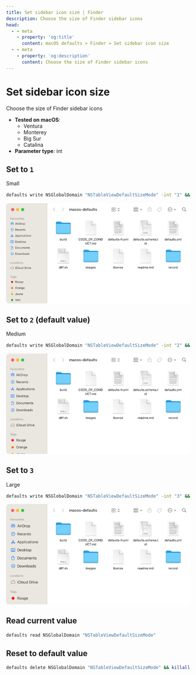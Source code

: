 ```yaml
---
title: Set sidebar icon size | Finder
description: Choose the size of Finder sidebar icons
head:
  - - meta
    - property: 'og:title'
      content: macOS defaults > Finder > Set sidebar icon size
  - - meta
    - property: 'og:description'
      content: Choose the size of Finder sidebar icons
---
```


# Set sidebar icon size

Choose the size of Finder sidebar icons

<!-- break lists -->

- **Tested on macOS**:
  - Ventura
  - Monterey
  - Big Sur
  - Catalina
- **Parameter type**: int

## Set to `1`

Small

```bash
defaults write NSGlobalDomain "NSTableViewDefaultSizeMode" -int "1" && killall Finder
```

<img
  src="./images/NSTableViewDefaultSizeMode/1.png"
  alt="Example output with value set to 1"
  width="740" height="415" style="height: auto"
/>

## Set to `2` (default value)

Medium

```bash
defaults write NSGlobalDomain "NSTableViewDefaultSizeMode" -int "2" && killall Finder
```

<img
  src="./images/NSTableViewDefaultSizeMode/2.png"
  alt="Example output with value set to 2"
  width="740" height="415" style="height: auto"
/>

## Set to `3`

Large

```bash
defaults write NSGlobalDomain "NSTableViewDefaultSizeMode" -int "3" && killall Finder
```

<img
  src="./images/NSTableViewDefaultSizeMode/3.png"
  alt="Example output with value set to 3"
  width="740" height="415" style="height: auto"
/>

## Read current value

```bash
defaults read NSGlobalDomain "NSTableViewDefaultSizeMode"
```

## Reset to default value

```bash
defaults delete NSGlobalDomain "NSTableViewDefaultSizeMode" && killall Finder
```
